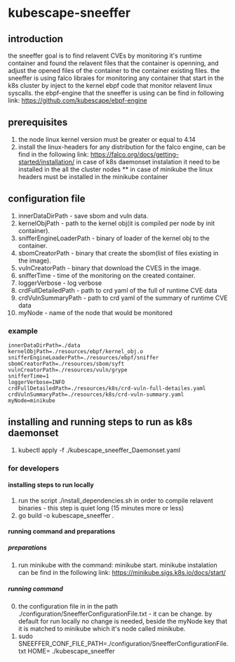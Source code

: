 # kubescape-sneeffer

## introduction
the sneeffer goal is to find relavent CVEs by monitoring it's runtime container and found the relavent files that the container is openning, and adjust the opened files of the 
container to the container existing files. 
the sneeffer is using falco libraies for monitoring any container that start in the k8s cluster by inject to the kernel ebpf code that monitor relavent linux syscalls. 
the ebpf-engine that the sneeffer is using can be find in following link: https://github.com/kubescape/ebpf-engine

## prerequisites
1. the node linux kernel version must be greater or equal to 4.14
2. install the linux-headers for any distribution for the falco engine, can be find in the following link: https://falco.org/docs/getting-started/installation/
    in case of k8s daemonset instalation it need to be installed in the all the cluster nodes
    ** in case of minikube the linux headers must be installed in the minikube container

## configuration file
1. innerDataDirPath - save sbom and vuln data.
2. kernelObjPath - path to the kernel obj(it is compiled per node by init container).
3. snifferEngineLoaderPath - binary of loader of the kernel obj to the container.
4. sbomCreatorPath - binary that create the sbom(list of files existing in the image).
5. vulnCreatorPath - binary that download the CVES in the image.
6. snifferTime - time of the monitoring on the created container.
7. loggerVerbose - log verbose
8. crdFullDetailedPath - path to crd yaml of the full of runtime CVE data
9. crdVulnSummaryPath - path to crd yaml of the summary of runtime CVE data
10. myNode - name of the node that would be monitored
### example
    innerDataDirPath=./data
    kernelObjPath=./resources/ebpf/kernel_obj.o
    snifferEngineLoaderPath=./resources/ebpf/sniffer
    sbomCreatorPath=./resources/sbom/syft
    vulnCreatorPath=./resources/vuln/grype
    snifferTime=1 
    loggerVerbose=INFO
    crdFullDetailedPath=./resources/k8s/crd-vuln-full-detailes.yaml
    crdVulnSummaryPath=./resources/k8s/crd-vuln-summary.yaml
    myNode=minikube

## installing and running steps to run as k8s daemonset
1. kubectl apply -f ./kubescape_sneeffer_Daemonset.yaml

### for developers
#### installing steps to run locally
1. run the script ./install_dependencies.sh in order to compile relavent binaries - this step is quiet long (15 minutes more or less)
2. go build -o kubescape_sneeffer .

#### running command and preparations
##### preparations
1. run minikube with the command: minikube start. minikube instalation can be find in the following link: https://minikube.sigs.k8s.io/docs/start/

##### running command
0. the configuration file in in the path ./configuration/SneefferConfigurationFile.txt - it can be change.
    by default for run locally no change is needed, beside the myNode key that it is matched to minikube which it's node called minikube.
1. sudo SNEEFFER_CONF_FILE_PATH=./configuration/SneefferConfigurationFile.txt HOME=<your home directory> ./kubescape_sneeffer